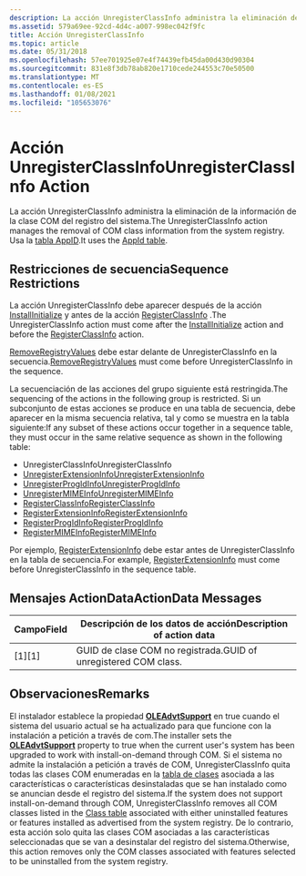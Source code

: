 ```yaml
---
description: La acción UnregisterClassInfo administra la eliminación de la información de la clase COM del registro del sistema. Usa la tabla AppId.
ms.assetid: 579a69ee-92cd-4d4c-a007-998ec042f9fc
title: Acción UnregisterClassInfo
ms.topic: article
ms.date: 05/31/2018
ms.openlocfilehash: 57ee701925e07e4f74439efb45da00d430d90304
ms.sourcegitcommit: 831e8f3db78ab820e1710cede244553c70e50500
ms.translationtype: MT
ms.contentlocale: es-ES
ms.lasthandoff: 01/08/2021
ms.locfileid: "105653076"
---
```

# <a name="unregisterclassinfo-action"></a><span data-ttu-id="d5e4f-104">Acción UnregisterClassInfo</span><span class="sxs-lookup"><span data-stu-id="d5e4f-104">UnregisterClassInfo Action</span></span>

<span data-ttu-id="d5e4f-105">La acción UnregisterClassInfo administra la eliminación de la información de la clase COM del registro del sistema.</span><span class="sxs-lookup"><span data-stu-id="d5e4f-105">The UnregisterClassInfo action manages the removal of COM class information from the system registry.</span></span> <span data-ttu-id="d5e4f-106">Usa la [tabla AppID](appid-table.md).</span><span class="sxs-lookup"><span data-stu-id="d5e4f-106">It uses the [AppId table](appid-table.md).</span></span>

## <a name="sequence-restrictions"></a><span data-ttu-id="d5e4f-107">Restricciones de secuencia</span><span class="sxs-lookup"><span data-stu-id="d5e4f-107">Sequence Restrictions</span></span>

<span data-ttu-id="d5e4f-108">La acción UnregisterClassInfo debe aparecer después de la acción [InstallInitialize](installinitialize-action.md) y antes de la acción [RegisterClassInfo](registerclassinfo-action.md) .</span><span class="sxs-lookup"><span data-stu-id="d5e4f-108">The UnregisterClassInfo action must come after the [InstallInitialize](installinitialize-action.md) action and before the [RegisterClassInfo](registerclassinfo-action.md) action.</span></span>

<span data-ttu-id="d5e4f-109">[RemoveRegistryValues](removeregistryvalues-action.md) debe estar delante de UnregisterClassInfo en la secuencia.</span><span class="sxs-lookup"><span data-stu-id="d5e4f-109">[RemoveRegistryValues](removeregistryvalues-action.md) must come before UnregisterClassInfo in the sequence.</span></span>

<span data-ttu-id="d5e4f-110">La secuenciación de las acciones del grupo siguiente está restringida.</span><span class="sxs-lookup"><span data-stu-id="d5e4f-110">The sequencing of the actions in the following group is restricted.</span></span> <span data-ttu-id="d5e4f-111">Si un subconjunto de estas acciones se produce en una tabla de secuencia, debe aparecer en la misma secuencia relativa, tal y como se muestra en la tabla siguiente:</span><span class="sxs-lookup"><span data-stu-id="d5e4f-111">If any subset of these actions occur together in a sequence table, they must occur in the same relative sequence as shown in the following table:</span></span>

-   <span data-ttu-id="d5e4f-112">UnregisterClassInfo</span><span class="sxs-lookup"><span data-stu-id="d5e4f-112">UnregisterClassInfo</span></span>
-   [<span data-ttu-id="d5e4f-113">UnregisterExtensionInfo</span><span class="sxs-lookup"><span data-stu-id="d5e4f-113">UnregisterExtensionInfo</span></span>](unregisterextensioninfo-action.md)
-   [<span data-ttu-id="d5e4f-114">UnregisterProgIdInfo</span><span class="sxs-lookup"><span data-stu-id="d5e4f-114">UnregisterProgIdInfo</span></span>](unregisterprogidinfo-action.md)
-   [<span data-ttu-id="d5e4f-115">UnregisterMIMEInfo</span><span class="sxs-lookup"><span data-stu-id="d5e4f-115">UnregisterMIMEInfo</span></span>](unregistermimeinfo-action.md)
-   [<span data-ttu-id="d5e4f-116">RegisterClassInfo</span><span class="sxs-lookup"><span data-stu-id="d5e4f-116">RegisterClassInfo</span></span>](registerclassinfo-action.md)
-   [<span data-ttu-id="d5e4f-117">RegisterExtensionInfo</span><span class="sxs-lookup"><span data-stu-id="d5e4f-117">RegisterExtensionInfo</span></span>](registerextensioninfo-action.md)
-   [<span data-ttu-id="d5e4f-118">RegisterProgIdInfo</span><span class="sxs-lookup"><span data-stu-id="d5e4f-118">RegisterProgIdInfo</span></span>](registerprogidinfo-action.md)
-   [<span data-ttu-id="d5e4f-119">RegisterMIMEInfo</span><span class="sxs-lookup"><span data-stu-id="d5e4f-119">RegisterMIMEInfo</span></span>](registermimeinfo-action.md)

<span data-ttu-id="d5e4f-120">Por ejemplo, [RegisterExtensionInfo](registerextensioninfo-action.md) debe estar antes de UnregisterClassInfo en la tabla de secuencia.</span><span class="sxs-lookup"><span data-stu-id="d5e4f-120">For example, [RegisterExtensionInfo](registerextensioninfo-action.md) must come before UnregisterClassInfo in the sequence table.</span></span>

## <a name="actiondata-messages"></a><span data-ttu-id="d5e4f-121">Mensajes ActionData</span><span class="sxs-lookup"><span data-stu-id="d5e4f-121">ActionData Messages</span></span>



| <span data-ttu-id="d5e4f-122">Campo</span><span class="sxs-lookup"><span data-stu-id="d5e4f-122">Field</span></span> | <span data-ttu-id="d5e4f-123">Descripción de los datos de acción</span><span class="sxs-lookup"><span data-stu-id="d5e4f-123">Description of action data</span></span>      |
|-------|---------------------------------|
| <span data-ttu-id="d5e4f-124">\[1\]</span><span class="sxs-lookup"><span data-stu-id="d5e4f-124">\[1\]</span></span> | <span data-ttu-id="d5e4f-125">GUID de clase COM no registrada.</span><span class="sxs-lookup"><span data-stu-id="d5e4f-125">GUID of unregistered COM class.</span></span> |



 

## <a name="remarks"></a><span data-ttu-id="d5e4f-126">Observaciones</span><span class="sxs-lookup"><span data-stu-id="d5e4f-126">Remarks</span></span>

<span data-ttu-id="d5e4f-127">El instalador establece la propiedad [**OLEAdvtSupport**](oleadvtsupport.md) en true cuando el sistema del usuario actual se ha actualizado para que funcione con la instalación a petición a través de com.</span><span class="sxs-lookup"><span data-stu-id="d5e4f-127">The installer sets the [**OLEAdvtSupport**](oleadvtsupport.md) property to true when the current user's system has been upgraded to work with install-on-demand through COM.</span></span> <span data-ttu-id="d5e4f-128">Si el sistema no admite la instalación a petición a través de COM, UnregisterClassInfo quita todas las clases COM enumeradas en la [tabla de clases](class-table.md) asociada a las características o características desinstaladas que se han instalado como se anuncian desde el registro del sistema.</span><span class="sxs-lookup"><span data-stu-id="d5e4f-128">If the system does not support install-on-demand through COM, UnregisterClassInfo removes all COM classes listed in the [Class table](class-table.md) associated with either uninstalled features or features installed as advertised from the system registry.</span></span> <span data-ttu-id="d5e4f-129">De lo contrario, esta acción solo quita las clases COM asociadas a las características seleccionadas que se van a desinstalar del registro del sistema.</span><span class="sxs-lookup"><span data-stu-id="d5e4f-129">Otherwise, this action removes only the COM classes associated with features selected to be uninstalled from the system registry.</span></span>

 

 



